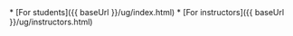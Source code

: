 <site-nav>
* [For students]({{ baseUrl }}/ug/index.html)
* [For instructors]({{ baseUrl }}/ug/instructors.html)
</site-nav>
